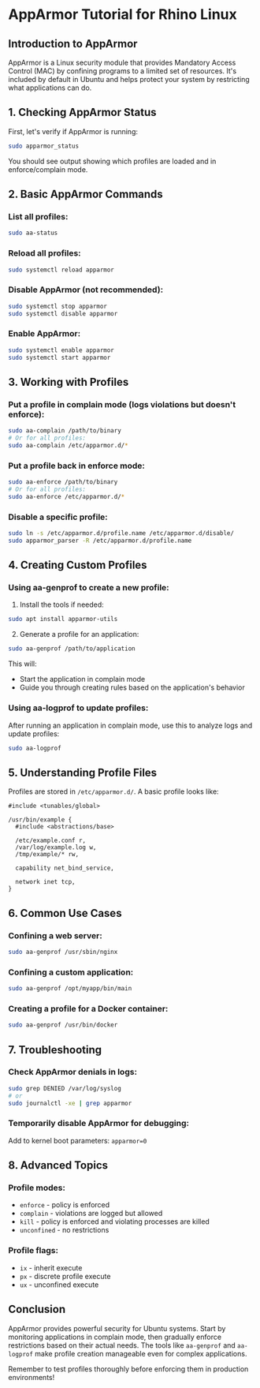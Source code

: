 # AppArmor Tutorial for Rhino Linux

## Introduction to AppArmor

AppArmor is a Linux security module that provides Mandatory Access Control (MAC) by confining programs to a limited set of resources. It's included by default in Ubuntu and helps protect your system by restricting what applications can do.

## 1. Checking AppArmor Status

First, let's verify if AppArmor is running:

```bash
sudo apparmor_status
```

You should see output showing which profiles are loaded and in enforce/complain mode.

## 2. Basic AppArmor Commands

### List all profiles:
```bash
sudo aa-status
```

### Reload all profiles:
```bash
sudo systemctl reload apparmor
```

### Disable AppArmor (not recommended):
```bash
sudo systemctl stop apparmor
sudo systemctl disable apparmor
```

### Enable AppArmor:
```bash
sudo systemctl enable apparmor
sudo systemctl start apparmor
```

## 3. Working with Profiles

### Put a profile in complain mode (logs violations but doesn't enforce):
```bash
sudo aa-complain /path/to/binary
# Or for all profiles:
sudo aa-complain /etc/apparmor.d/*
```

### Put a profile back in enforce mode:
```bash
sudo aa-enforce /path/to/binary
# Or for all profiles:
sudo aa-enforce /etc/apparmor.d/*
```

### Disable a specific profile:
```bash
sudo ln -s /etc/apparmor.d/profile.name /etc/apparmor.d/disable/
sudo apparmor_parser -R /etc/apparmor.d/profile.name
```

## 4. Creating Custom Profiles

### Using aa-genprof to create a new profile:
1. Install the tools if needed:
```bash
sudo apt install apparmor-utils
```

2. Generate a profile for an application:
```bash
sudo aa-genprof /path/to/application
```
This will:
- Start the application in complain mode
- Guide you through creating rules based on the application's behavior

### Using aa-logprof to update profiles:
After running an application in complain mode, use this to analyze logs and update profiles:
```bash
sudo aa-logprof
```

## 5. Understanding Profile Files

Profiles are stored in `/etc/apparmor.d/`. A basic profile looks like:

```
#include <tunables/global>

/usr/bin/example {
  #include <abstractions/base>
  
  /etc/example.conf r,
  /var/log/example.log w,
  /tmp/example/* rw,
  
  capability net_bind_service,
  
  network inet tcp,
}
```

## 6. Common Use Cases

### Confining a web server:
```bash
sudo aa-genprof /usr/sbin/nginx
```

### Confining a custom application:
```bash
sudo aa-genprof /opt/myapp/bin/main
```

### Creating a profile for a Docker container:
```bash
sudo aa-genprof /usr/bin/docker
```

## 7. Troubleshooting

### Check AppArmor denials in logs:
```bash
sudo grep DENIED /var/log/syslog
# or
sudo journalctl -xe | grep apparmor
```

### Temporarily disable AppArmor for debugging:
Add to kernel boot parameters: `apparmor=0`

## 8. Advanced Topics

### Profile modes:
- `enforce` - policy is enforced
- `complain` - violations are logged but allowed
- `kill` - policy is enforced and violating processes are killed
- `unconfined` - no restrictions

### Profile flags:
- `ix` - inherit execute
- `px` - discrete profile execute
- `ux` - unconfined execute

## Conclusion

AppArmor provides powerful security for Ubuntu systems. Start by monitoring applications in complain mode, then gradually enforce restrictions based on their actual needs. The tools like `aa-genprof` and `aa-logprof` make profile creation manageable even for complex applications.

Remember to test profiles thoroughly before enforcing them in production environments!